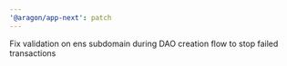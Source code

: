```yaml
---
'@aragon/app-next': patch
---
```


Fix validation on ens subdomain during DAO creation flow to stop failed transactions
